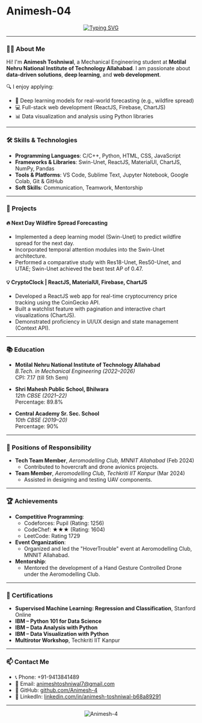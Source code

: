 # Animesh-04

<p align="center">
  <a href="https://github.com/Animesh-4">
    <img src="https://readme-typing-svg.demolab.com?font=Fira+Code&duration=3000&pause=1000&color=41FF25&background=000000&width=500&lines=Hi%2C+I'm+Animesh+Toshniwal;Mechanical+Engineering+%7C+Data+Science+%26+ML+Enthusiast;Deep+Learning+%7C+ReactJS+%7C+Python;Welcome+to+my+GitHub+Profile!" alt="Typing SVG" />
  </a>
</p>

---

### 👨‍🎓 About Me

Hi! I'm **Animesh Toshniwal**, a Mechanical Engineering student at **Motilal Nehru National Institute of Technology Allahabad**. I am passionate about **data-driven solutions**, **deep learning**, and **web development**.

🔍 I enjoy applying:
- 🧠 Deep learning models for real-world forecasting (e.g., wildfire spread)
- 💻 Full-stack web development (ReactJS, Firebase, ChartJS)
- 📊 Data visualization and analysis using Python libraries

---

### 🛠️ Skills & Technologies

- **Programming Languages**: C/C++, Python, HTML, CSS, JavaScript  
- **Frameworks & Libraries**: Swin-Unet, ReactJS, MaterialUI, ChartJS, NumPy, Pandas  
- **Tools & Platforms**: VS Code, Sublime Text, Jupyter Notebook, Google Colab, Git & GitHub  
- **Soft Skills**: Communication, Teamwork, Mentorship  

---

### 🚀 Projects

#### 🔥 Next Day Wildfire Spread Forecasting
- Implemented a deep learning model (Swin-Unet) to predict wildfire spread for the next day.
- Incorporated temporal attention modules into the Swin-Unet architecture.
- Performed a comparative study with Res18-Unet, Res50-Unet, and UTAE; Swin-Unet achieved the best test AP of 0.47.

#### 💡 CryptoClock | ReactJS, MaterialUI, Firebase, ChartJS
- Developed a ReactJS web app for real-time cryptocurrency price tracking using the CoinGecko API.
- Built a watchlist feature with pagination and interactive chart visualizations (ChartJS).
- Demonstrated proficiency in UI/UX design and state management (Context API).

---

### 📚 Education

- **Motilal Nehru National Institute of Technology Allahabad**  
  *B.Tech. in Mechanical Engineering (2022–2026)*  
  CPI: 7.17 (till 5th Sem)  

- **Shri Mahesh Public School, Bhilwara**  
  *12th CBSE (2021–22)*  
  Percentage: 89.8%  

- **Central Academy Sr. Sec. School**  
  *10th CBSE (2019–20)*  
  Percentage: 90%  

---

### 🎯 Positions of Responsibility

- **Tech Team Member**, *Aeromodelling Club, MNNIT Allahabad* (Feb 2024)  
  - Contributed to hovercraft and drone avionics projects.  
- **Team Member**, *Aeromodelling Club, Techkriti IIT Kanpur* (Mar 2024)  
  - Assisted in designing and testing UAV components.

---

### 🏆 Achievements

- **Competitive Programming**:  
  - Codeforces: Pupil (Rating: 1256)  
  - CodeChef: ★★★ (Rating: 1604)  
  - LeetCode: Rating 1729  
- **Event Organization**:  
  - Organized and led the "HoverTrouble" event at Aeromodelling Club, MNNIT Allahabad.  
- **Mentorship**:  
  - Mentored the development of a Hand Gesture Controlled Drone under the Aeromodelling Club.

---

### 📜 Certifications

- **Supervised Machine Learning: Regression and Classification**, Stanford Online  
- **IBM – Python 101 for Data Science**  
- **IBM – Data Analysis with Python**  
- **IBM – Data Visualization with Python**  
- **Multirotor Workshop**, Techkriti IIT Kanpur  

---

### 📫 Contact Me

- 📞 Phone: +91-9413841489  
- 📧 Email: [animeshtoshniwal7@gmail.com](mailto:animeshtoshniwal7@gmail.com)  
- 🔗 GitHub: [github.com/Animesh-4](https://github.com/Animesh-4)  
- 🔗 LinkedIn: [linkedin.com/in/animesh-toshniwal-b68a89291](https://www.linkedin.com/in/animesh-toshniwal-b68a89291/)  

---

<p align="center">
  <img src="https://komarev.com/ghpvc/?username=Animesh-4&label=Profile%20views&color=brightgreen&style=flat" alt="Animesh-4" />
</p>

